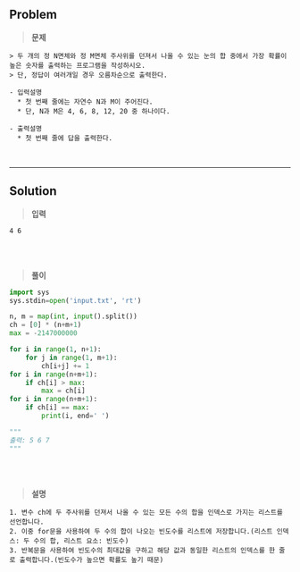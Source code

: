 ## Problem

> **문제**
  ```
  > 두 개의 정 N면체와 정 M면체 주사위를 던져서 나올 수 있는 눈의 합 중에서 가장 확률이 높은 숫자를 출력하는 프로그램을 작성하시오. 
  > 단, 정답이 여러개일 경우 오름차순으로 출력한다.

  - 입력설명
    * 첫 번째 줄에는 자연수 N과 M이 주어진다.
    * 단, N과 M은 4, 6, 8, 12, 20 중 하나이다.
  
  - 출력설명
    * 첫 번째 줄에 답을 출력한다.
  ```

<br>
<hr>

## Solution

> **입력**
  ```
  4 6
  ```

<br>
<br>

> **풀이**
  ```python
  import sys
  sys.stdin=open('input.txt', 'rt')

  n, m = map(int, input().split())
  ch = [0] * (n+m+1)
  max = -2147000000

  for i in range(1, n+1):
      for j in range(1, m+1):
          ch[i+j] += 1
  for i in range(n+m+1):
      if ch[i] > max:
          max = ch[i]
  for i in range(n+m+1):
      if ch[i] == max:
          print(i, end=' ')

  """
  출력: 5 6 7
  """
  ```

<br>
<br>

> **설명**
  ```
  1. 변수 ch에 두 주사위를 던져서 나올 수 있는 모든 수의 합을 인덱스로 가지는 리스트를 선언합니다.
  2. 이중 for문을 사용하여 두 수의 합이 나오는 빈도수를 리스트에 저장합니다.(리스트 인덱스: 두 수의 합, 리스트 요소: 빈도수)
  3. 반복문을 사용하여 빈도수의 최대값을 구하고 해당 값과 동일한 리스트의 인덱스를 한 줄로 출력합니다.(빈도수가 높으면 확률도 높기 때문)
  ```